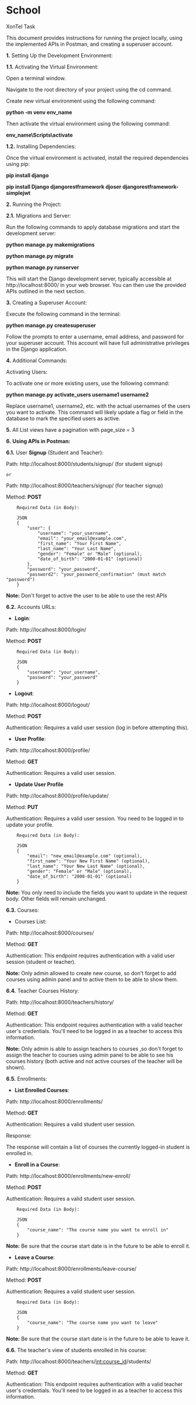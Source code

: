 # School
XonTel Task

This document provides instructions for running the project locally, using the implemented APIs in Postman, and creating a superuser account.

**1.** Setting Up the Development Environment:

**1.1.** Activating the Virtual Environment:

Open a terminal window.

Navigate to the root directory of your project using the cd command.

Create new virtual environment using the following command:

**python -m venv env_name**

Then activate the virtual environment using the following command: 

**env_name\Scripts\activate**


**1.2.** Installing Dependencies:

Once the virtual environment is activated, install the required dependencies using pip:

**pip install django**

**pip install Django djangorestframework djoser djangorestframework-simplejwt**


**2.** Running the Project:

**2.1.** Migrations and Server:

Run the following commands to apply database migrations and start the development server:

**python manage.py makemigrations**

**python manage.py migrate**

**python manage.py runserver**

This will start the Django development server, typically accessible at http://localhost:8000/ in your web browser. You can then use the provided APIs outlined in the next section.


**3.** Creating a Superuser Account:

Execute the following command in the terminal:

**python manage.py createsuperuser**

Follow the prompts to enter a username, email address, and password for your superuser account. This account will have full administrative privileges in the Django application.


**4.** Additional Commands:

Activating Users:

To activate one or more existing users, use the following command:

**python manage.py activate_users username1 username2**

Replace username1, username2, etc. with the actual usernames of the users you want to activate. This command will likely update a flag or field in the database to mark the specified users as active.


**5.** All List views have a pagination with page_size = 3


**6.** **Using APIs in Postman:**

**6.1.** User **Signup** (Student and Teacher):

Path: http://localhost:8000/students/signup/ (for student signup)

    or

Path: http://localhost:8000/teachers/signup/ (for teacher signup)

Method: **POST**

        Required Data (in Body):

        JSON
        {
            "user": {
                "username": "your_username",
                "email": "your_email@example.com",
                "first_name": "Your First Name",
                "last_name": "Your Last Name",
                "gender": "Female" or "Male" (optional),
                "date_of_birth": "2000-01-01" (optional)
            },
            "password": "your_password",
            "password2": "your_password_confirmation" (must match "password")
        }

**Note:** Don't forget to active the user to be able to use the rest APIs


**6.2.** Accounts URLs:

- **Login**:

Path: http://localhost:8000/login/

Method: **POST**

        Required Data (in Body):

        JSON
        {
            "username": "your_username",
            "password": "your_password"
        }


- **Logout**:

Path: http://localhost:8000/logout/

Method: **POST**

Authentication: Requires a valid user session (log in before attempting this).


- **User Profile**:

Path: http://localhost:8000/profile/

Method: **GET**

Authentication: Requires a valid user session.


- **Update User Profile**

Path: http://localhost:8000/profile/update/

Method: **PUT**

Authentication: Requires a valid user session. You need to be logged in to update your profile.

        Required Data (in Body):

        JSON
        {
            "email": "new_email@example.com" (optional),
            "first_name": "Your New First Name" (optional),
            "last_name": "Your New Last Name" (optional),
            "gender": "Female" or "Male" (optional),
            "date_of_birth": "2000-01-01" (optional)
        }

**Note:** You only need to include the fields you want to update in the request body. Other fields will remain unchanged.


**6.3.** Courses:

- Courses List:

Path: http://localhost:8000/courses/

Method: **GET**

Authentication: This endpoint requires authentication with a valid user session (student or teacher).

**Note:** Only admin allowed to create new course, so don't forget to add courses using admin panel and to active them to be able to show them.



**6.4.** Teacher Courses History:

Path: http://localhost:8000/teachers/history/

Method: **GET**

Authentication: This endpoint requires authentication with a valid teacher user's credentials. You'll need to be logged in as a teacher to access this information.

**Note:** Only admin is able to assign teachers to courses ,so don't forget to assign the teacher to courses using admin panel to be able to see his courses history (both active and not active courses of the teacher will be shown).


**6.5.** Enrollments:

- **List Enrolled Courses**:

Path: http://localhost:8000/enrollments/

Method: **GET**

Authentication: Requires a valid student user session.

Response:

The response will contain a list of courses the currently logged-in student is enrolled in.


- **Enroll in a Course**:

Path: http://localhost:8000/enrollments/new-enroll/

Method: **POST**

Authentication: Requires a valid student user session.

        Required Data (in Body):

        JSON
        {
            "course_name": "The course name you want to enroll in"
        }

**Note:** Be sure that the course start date is in the future to be able to enroll it.


- **Leave a Course**:

Path: http://localhost:8000/enrollments/leave-course/

Method: **POST**

Authentication: Requires a valid student user session.

        Required Data (in Body):

        JSON
        {
            "course_name": "The course name you want to leave"
        }

**Note:** Be sure that the course start date is in the future to be able to leave it.


**6.6.** The teacher's view of students enrolled in his course:

Path: http://localhost:8000/teachers/<int:course_id>/students/

Method: **GET**

Authentication: This endpoint requires authentication with a valid teacher user's credentials. You'll need to be logged in as a teacher to access this information.
